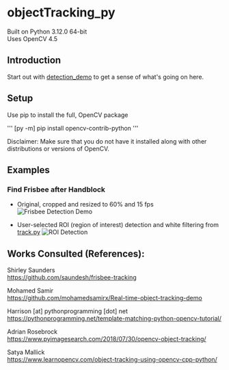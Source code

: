 # objectTracking_py

Built on Python 3.12.0 64-bit <br>
Uses OpenCV 4.5<br>

## Introduction

Start out with [detection_demo](./detection_demo.ipynb) to get a sense of what's going on here.

## Setup
Use pip to install the full, OpenCV package

'''
[py -m] pip install opencv-contrib-python
'''

Disclaimer: Make sure that you do not have it installed along with other distributions or versions of OpenCV.

## Examples

### Find Frisbee after Handblock
* Original, cropped and resized to 60% and 15 fps
![Frisbee Detection Demo](demo_assets/handblock.gif)

* User-selected ROI (region of interest) detection and white filtering from [track.py](track.py)
![ROI Detection](demo_assets/pickup_and_go_30fps_track_py_annotated.gif)

## Works Consulted (References):

Shirley Saunders<br>
https://github.com/saundesh/frisbee-tracking

Mohamed Samir<br>
https://github.com/mohamedsamirx/Real-time-object-tracking-demo

Harrison [at] pythonprogramming [dot] net
https://pythonprogramming.net/template-matching-python-opencv-tutorial/

Adrian Rosebrock<br>
https://www.pyimagesearch.com/2018/07/30/opencv-object-tracking/

Satya Mallick<br>
https://www.learnopencv.com/object-tracking-using-opencv-cpp-python/